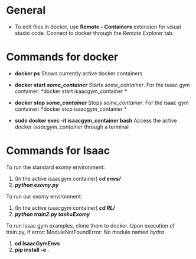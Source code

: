 # General
- To edit files in docker, use **Remote - Containers** extension for visual studio code. Connect to docker through the *Remote Explorer* tab.

# Commands for docker
 - **docker ps**
 Shows currently active docker containers

- **docker start *some_container***
Starts *some_container*. For the isaac gym container: *docker start isaacgym_container *

- **docker stop *some_container***
Stops *some_container*. For the isaac gym container: *docker stop isaacgym_container *

- **sudo docker exec -it isaacgym_container bash**
Access the active docker *isaacgym_container* through a terminal

# Commands for Isaac
To run the standard exomy environment:
1. (In the active isaacgym container) ***cd envs/***
2. ***python exomy.py***

To run our exomy environment:
1. (In the active isaacgym container) ***cd RL/***
2. ***python train2.py task=Exomy***


To run Issac gym examples, clone them to docker.
Upon execution of train.py, if error: ModuleNotFoundError: No module named *hydra*
1. **cd IsaacGymEnvs**
2. **pip install -e .**
